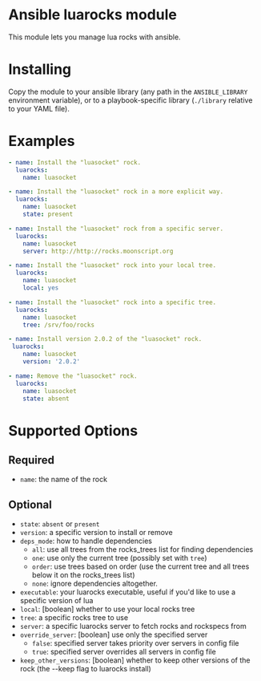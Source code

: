 # Ansible luarocks module

This module lets you manage lua rocks with ansible.

# Installing

Copy the module to your ansible library (any path in the `ANSIBLE_LIBRARY` environment variable), or
to a playbook-specific library (`./library` relative to your YAML file).

# Examples

```yaml
- name: Install the "luasocket" rock.
  luarocks:
    name: luasocket

- name: Install the "luasocket" rock in a more explicit way.
  luarocks:
    name: luasocket
    state: present

- name: Install the "luasocket" rock from a specific server.
  luarocks:
    name: luasocket
    server: http://http://rocks.moonscript.org

- name: Install the "luasocket" rock into your local tree.
  luarocks:
    name: luasocket
    local: yes

- name: Install the "luasocket" rock into a specific tree.
  luarocks:
    name: luasocket
    tree: /srv/foo/rocks

- name: Install version 2.0.2 of the "luasocket" rock.
 luarocks:
    name: luasocket
    version: '2.0.2'

- name: Remove the "luasocket" rock.
  luarocks:
    name: luasocket
    state: absent
```

# Supported Options

## Required

* `name`: the name of the rock

## Optional

* `state`: `absent` or `present`
* `version`: a specific version to install or remove
* `deps_mode`: how to handle dependencies
  * `all`: use all trees from the rocks_trees list for finding dependencies
  * `one`: use only the current tree (possibly set with `tree`)
  * `order`: use trees based on order (use the current tree and all trees below it on the rocks_trees list)
  * `none`: ignore dependencies altogether.
* `executable`: your luarocks executable, useful if you'd like to use a specific version of lua
* `local`: [boolean] whether to use your local rocks tree
* `tree`: a specific rocks tree to use
* `server`: a specific luarocks server to fetch rocks and rockspecs from
* `override_server`: [boolean] use only the specified server
  * `false`: specified server takes priority over servers in config file
  * `true`: specified server overrides all servers in config file
* `keep_other_versions`: [boolean] whether to keep other versions of the rock (the --keep flag to luarocks install)


